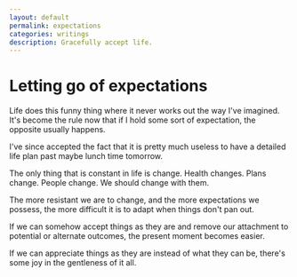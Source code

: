 ```yaml
---
layout: default
permalink: expectations
categories: writings
description: Gracefully accept life.
---
```


# Letting go of expectations

Life does this funny thing where it never works out the way I've imagined.
It's become the rule now that if I hold some sort of expectation, the opposite usually happens.

I've since accepted the fact that it is pretty much useless to have a detailed life plan past
maybe lunch time tomorrow.

The only thing that is constant in life is change.
Health changes. Plans change. People change.
We should change with them.

The more resistant we are to change, and the more expectations we possess,
the more difficult it is to adapt when things don't pan out.

If we can somehow accept things as they are and remove our attachment to potential or alternate outcomes,
the present moment becomes easier.

If we can appreciate things as they are instead of what they can be,
there's some joy in the gentleness of it all.
